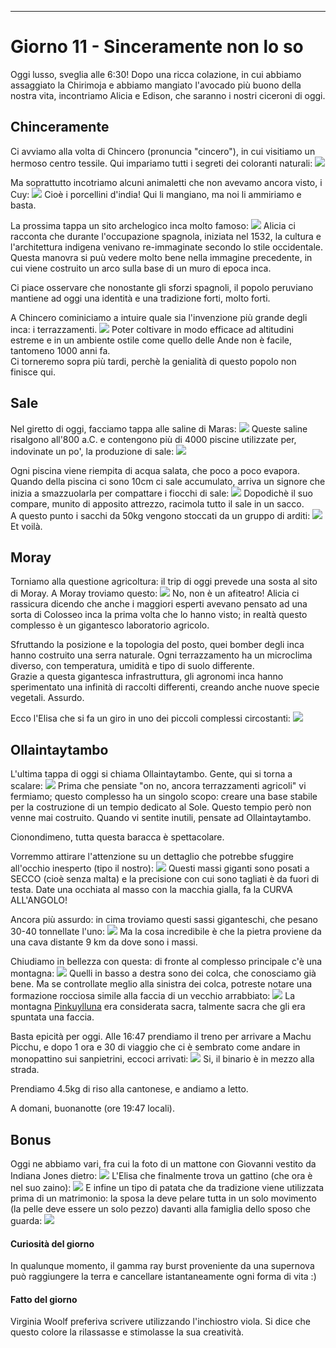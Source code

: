 ---
# Giorno 11 - Sinceramente non lo so
Oggi lusso, sveglia alle 6:30!
Dopo una ricca colazione, in cui abbiamo assaggiato la Chirimoja e abbiamo mangiato l'avocado più buono della nostra vita, incontriamo Alicia e Edison, che saranno i nostri ciceroni di oggi.

## Chinceramente
Ci avviamo alla volta di Chincero (pronuncia "cincero"), in cui visitiamo un hermoso centro tessile. Qui impariamo tutti i segreti dei coloranti naturali:
![](../photos/blog/11/IMG_0129.webp)

Ma soprattutto incotriamo alcuni animaletti che non avevamo ancora visto, i Cuy:
![](../photos/blog/11/IMG_0127.webp)
Cioè i porcellini d'india! Qui li mangiano, ma noi li ammiriamo e basta.

La prossima tappa un sito archelogico inca molto famoso:
![](../photos/blog/11/IMG_0145.webp)
Alicia ci racconta che durante l'occupazione spagnola, iniziata nel 1532, la cultura e l'architettura indigena venivano re-immaginate secondo lo stile occidentale. Questa manovra si puù vedere molto bene nella immagine precedente, in cui viene costruito un arco sulla base di un muro di epoca inca. 

Ci piace osservare che nonostante gli sforzi spagnoli, il popolo peruviano mantiene ad oggi una identità e una tradizione forti, molto forti.

A Chincero cominiciamo a intuire quale sia l'invenzione più grande degli inca: i terrazzamenti.
![](../photos/blog/11/IMG_0150.webp)
Poter coltivare in modo efficace ad altitudini estreme e in un ambiente ostile come quello delle Ande non è facile, tantomeno 1000 anni fa.<br/>
Ci torneremo sopra più tardi, perchè la genialità di questo popolo non finisce qui.

## Sale
Nel giretto di oggi, facciamo tappa alle saline di Maras:
![](../photos/blog/11/IMG_0201.webp)
Queste saline risalgono all'800 a.C. e contengono più di 4000 piscine utilizzate per, indovinate un po', la produzione di sale:
![](../photos/blog/11/IMG_0205.webp)

Ogni piscina viene riempita di acqua salata, che poco a poco evapora. Quando della piscina ci sono 10cm ci sale accumulato, arriva un signore che inizia a smazzuolarla per compattare i fiocchi di sale:
![](../photos/blog/11/IMG_0193.webp)
Dopodichè il suo compare, munito di apposito attrezzo, racimola tutto il sale in un sacco.<br/>
A questo punto i sacchi da 50kg vengono stoccati da un gruppo di arditi:
![](../photos/blog/11/IMG_0197.webp)
Et voilà.

## Moray
Torniamo alla questione agricoltura: il trip di oggi prevede una sosta al sito di Moray.
A Moray troviamo questo:
![](../photos/blog/11/IMG_0209.webp)
No, non è un afiteatro! Alicia ci rassicura dicendo che anche i maggiori esperti avevano pensato ad una sorta di Colosseo inca la prima volta che lo hanno visto; in realtà questo complesso è un gigantesco laboratorio agricolo.

Sfruttando la posizione e la topologia del posto, quei bomber degli inca hanno costruito una serra naturale. Ogni terrazzamento ha un microclima diverso, con temperatura, umidità e tipo di suolo differente. <br/>
Grazie a questa gigantesca infrastruttura, gli agronomi inca hanno sperimentato una infinità di raccolti differenti, creando anche nuove specie vegetali. Assurdo.

Ecco l'Elisa che si fa un giro in uno dei piccoli complessi circostanti:
![](../photos/blog/11/IMG_0222.webp)

## Ollaintaytambo
L'ultima tappa di oggi si chiama Ollaintaytambo. Gente, qui si torna a scalare:
![](../photos/blog/11/IMG_0241.webp)
Prima che pensiate "on no, ancora terrazzamenti agricoli" vi fermiamo; questo complesso ha un singolo scopo: creare una base stabile per la costruzione di un tempio dedicato al Sole. Questo tempio però non venne mai costruito. Quando vi sentite inutili, pensate ad Ollaintaytambo.

Cionondimeno, tutta questa baracca è spettacolare. 

Vorremmo attirare l'attenzione su un dettaglio che potrebbe sfuggire all'occhio inesperto (tipo il nostro):
![](../photos/blog/11/IMG_0253.webp)
Questi massi giganti sono posati a SECCO (cioè senza malta) e la precisione con cui sono tagliati è da fuori di testa. 
Date una occhiata al masso con la macchia gialla, fa la CURVA ALL'ANGOLO!

Ancora più assurdo: in cima troviamo questi sassi giganteschi, che pesano 30-40 tonnellate l'uno:
![](../photos/blog/11/IMG_0261.webp)
Ma la cosa incredibile è che la pietra proviene da una cava distante 9 km da dove sono i massi.

Chiudiamo in bellezza con questa: di fronte al complesso principale c'è una montagna:
![](../photos/blog/11/IMG_0243.webp)
Quelli in basso a destra sono dei colca, che conosciamo già bene. Ma se controllate meglio alla sinistra dei colca, potreste notare una formazione rocciosa simile alla faccia di un vecchio arrabbiato:
![](../photos/blog/11/IMG_0250.webp)
La montagna [Pinkuylluna](https://en.wikipedia.org/wiki/Pinkuylluna) era considerata sacra, talmente sacra che gli era spuntata una faccia.

Basta epicità per oggi. Alle 16:47 prendiamo il treno per arrivare a Machu Picchu, e dopo 1 ora e 30 di viaggio che ci è sembrato come andare in monopattino sui sanpietrini, eccoci arrivati:
![](../photos/blog/11/IMG_machu.webp)
Si, il binario è in mezzo alla strada.

Prendiamo 4.5kg di riso alla cantonese, e andiamo a letto.

A domani, buonanotte (ore 19:47 locali).

## Bonus
Oggi ne abbiamo vari, fra cui la foto di un mattone con Giovanni vestito da Indiana Jones dietro:
![](../photos/blog/11/IMG_0274.webp)
L'Elisa che finalmente trova un gattino (che ora è nel suo zaino):
![](../photos/blog/11/IMG_gatto.webp)
E infine un tipo di patata che da tradizione viene utilizzata prima di un matrimonio: la sposa la deve pelare tutta in un solo movimento (la pelle deve essere un solo pezzo) davanti alla famiglia dello sposo che guarda:
![](../photos/blog/11/IMG_0126.webp)

#### Curiosità del giorno
In qualunque momento, il gamma ray burst proveniente da una supernova può raggiungere la terra e cancellare istantaneamente ogni forma di vita :)
#### Fatto del giorno
Virginia Woolf preferiva scrivere utilizzando l'inchiostro viola. Si dice che questo colore la rilassasse e stimolasse la sua creatività.









